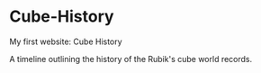 # Cube-History

My first website: Cube History

A timeline outlining the history of the Rubik's cube world records.
